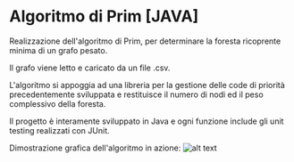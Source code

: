 # Algoritmo di Prim [JAVA]


Realizzazione dell'algoritmo di Prim, per determinare la foresta ricoprente minima di un grafo pesato.

Il grafo viene letto e caricato da un file .csv.

L'algoritmo si appoggia ad una libreria per la gestione delle code di priorità precedentemente sviluppata e restituisce il numero di nodi ed il peso complessivo della foresta.

Il progetto è interamente sviluppato in Java e ogni funzione include gli unit testing realizzati con JUnit.

Dimostrazione grafica dell'algoritmo in azione:
![alt text](https://upload.wikimedia.org/wikipedia/commons/9/9b/PrimAlgDemo.gif)
